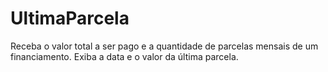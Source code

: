 # UltimaParcela
Receba o valor total a ser pago e a quantidade de parcelas mensais de um financiamento. Exiba a data e o valor da última parcela.
